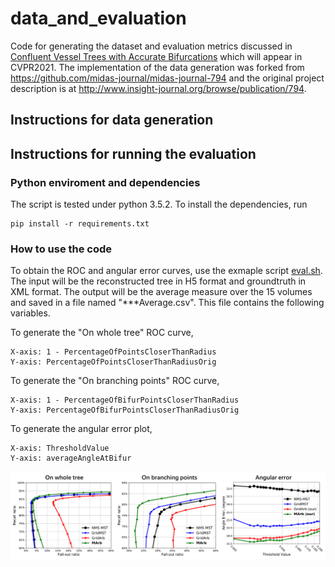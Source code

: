 # data_and_evaluation

Code for generating the dataset and evaluation metrics discussed in [Confluent Vessel Trees with Accurate Bifurcations][paper] which will appear in CVPR2021. The implementation of the data generation was forked from https://github.com/midas-journal/midas-journal-794 and the original project description is at http://www.insight-journal.org/browse/publication/794.

[paper]:https://arxiv.org/abs/2103.14268

## Instructions for data generation

## Instructions for running the evaluation

### Python enviroment and dependencies

The script is tested under python 3.5.2. To install the dependencies, run
```
pip install -r requirements.txt
```

### How to use the code

To obtain the ROC and angular error curves, use the exmaple script [eval.sh](src_evaluation/eval.sh). The input will be the reconstructed tree in H5 format and groundtruth in XML format. The output will be the average measure over the 15 volumes and saved in a file named "***Average.csv". This file contains the following variables.

To generate the "On whole tree" ROC curve,
```
X-axis: 1 - PercentageOfPointsCloserThanRadius
Y-axis: PercentageOfPointsCloserThanRadiusOrig
```
To generate the "On branching points" ROC curve,
```
X-axis: 1 - PercentageOfBifurPointsCloserThanRadius
Y-axis: PercentageOfBifurPointsCloserThanRadiusOrig
```
To generate the angular error plot,
```
X-axis: ThresholdValue
Y-axis: averageAngleAtBifur
```

<span align="center"><img src="example.png" alt="" width="800"/></span>
